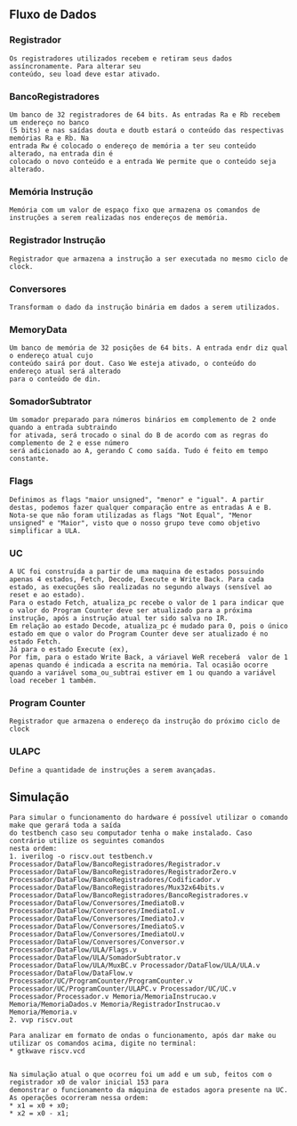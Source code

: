 ## Fluxo de Dados

### Registrador
    Os registradores utilizados recebem e retiram seus dados assíncronamente. Para alterar seu
    conteúdo, seu load deve estar ativado.

### BancoRegistradores
    Um banco de 32 registradores de 64 bits. As entradas Ra e Rb recebem um endereço no banco
    (5 bits) e nas saídas douta e doutb estará o conteúdo das respectivas memórias Ra e Rb. Na
    entrada Rw é colocado o endereço de memória a ter seu conteúdo alterado, na entrada din é
    colocado o novo conteúdo e a entrada We permite que o conteúdo seja alterado.

### Memória Instrução
    Memória com um valor de espaço fixo que armazena os comandos de instruções a serem realizadas nos endereços de memória.

### Registrador Instrução
    Registrador que armazena a instrução a ser executada no mesmo ciclo de clock.

### Conversores
    Transformam o dado da instrução binária em dados a serem utilizados.
 
### MemoryData
    Um banco de memória de 32 posições de 64 bits. A entrada endr diz qual o endereço atual cujo
    conteúdo sairá por dout. Caso We esteja ativado, o conteúdo do endereço atual será alterado
    para o conteúdo de din.

### SomadorSubtrator
    Um somador preparado para números binários em complemento de 2 onde quando a entrada subtraindo
    for ativada, será trocado o sinal do B de acordo com as regras do complemento de 2 e esse número
    será adicionado ao A, gerando C como saída. Tudo é feito em tempo constante.

### Flags
    Definimos as flags "maior unsigned", "menor" e "igual". A partir destas, podemos fazer qualquer comparação entre as entradas A e B. Nota-se que não foram utilizadas as flags "Not Equal", "Menor unsigned" e "Maior", visto que o nosso grupo teve como objetivo simplificar a ULA.

### UC

    A UC foi construída a partir de uma maquina de estados possuindo apenas 4 estados, Fetch, Decode, Execute e Write Back. Para cada estado, as execuções são realizadas no segundo always (sensível ao reset e ao estado).
    Para o estado Fetch, atualiza_pc recebe o valor de 1 para indicar que o valor do Program Counter deve ser atualizado para a próxima instrução, após a instrução atual ter sido salva no IR.
    Em relação ao estado Decode, atualiza_pc é mudado para 0, pois o único estado em que o valor do Program Counter deve ser atualizado é no estado Fetch.
    Já para o estado Execute (ex),
    Por fim, para o estado Write Back, a váriavel WeR receberá  valor de 1 apenas quando é indicada a escrita na memória. Tal ocasião ocorre quando a variável soma_ou_subtrai estiver em 1 ou quando a variável load receber 1 também. 

### Program Counter
    Registrador que armazena o endereço da instrução do próximo ciclo de clock   

### ULAPC
    Define a quantidade de instruções a serem avançadas.

## Simulação
    Para simular o funcionamento do hardware é possível utilizar o comando make que gerará toda a saída
    do testbench caso seu computador tenha o make instalado. Caso contrário utilize os seguintes comandos
    nesta ordem:
    1. iverilog -o riscv.out testbench.v Processador/DataFlow/BancoRegistradores/Registrador.v Processador/DataFlow/BancoRegistradores/RegistradorZero.v Processador/DataFlow/BancoRegistradores/Codificador.v Processador/DataFlow/BancoRegistradores/Mux32x64bits.v Processador/DataFlow/BancoRegistradores/BancoRegistradores.v Processador/DataFlow/Conversores/ImediatoB.v Processador/DataFlow/Conversores/ImediatoI.v Processador/DataFlow/Conversores/ImediatoJ.v Processador/DataFlow/Conversores/ImediatoS.v Processador/DataFlow/Conversores/ImediatoU.v Processador/DataFlow/Conversores/Conversor.v Processador/DataFlow/ULA/Flags.v Processador/DataFlow/ULA/SomadorSubtrator.v Processador/DataFlow/ULA/MuxBC.v Processador/DataFlow/ULA/ULA.v Processador/DataFlow/DataFlow.v Processador/UC/ProgramCounter/ProgramCounter.v Processador/UC/ProgramCounter/ULAPC.v Processador/UC/UC.v Processador/Processador.v Memoria/MemoriaInstrucao.v Memoria/MemoriaDados.v Memoria/RegistradorInstrucao.v Memoria/Memoria.v
    2. vvp riscv.out

    Para analizar em formato de ondas o funcionamento, após dar make ou utilizar os comandos acima, digite no terminal:
    * gtkwave riscv.vcd


    Na simulação atual o que ocorreu foi um add e um sub, feitos com o registrador x0 de valor inicial 153 para
    demonstrar o funcionamento da máquina de estados agora presente na UC. As operações ocorreram nessa ordem:
    * x1 = x0 + x0;
    * x2 = x0 - x1;
